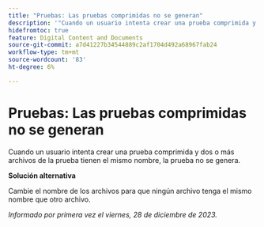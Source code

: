 ```yaml
---
title: "Pruebas: Las pruebas comprimidas no se generan"
description: '"Cuando un usuario intenta crear una prueba comprimida y dos o más archivos de la prueba tienen el mismo nombre, la prueba no se genera".'
hidefromtoc: true
feature: Digital Content and Documents
source-git-commit: a7d41227b34544889c2af1704d492a68967fab24
workflow-type: tm+mt
source-wordcount: '83'
ht-degree: 6%

---
```



# Pruebas: Las pruebas comprimidas no se generan

<!--WF and WFP TOCs-->

Cuando un usuario intenta crear una prueba comprimida y dos o más archivos de la prueba tienen el mismo nombre, la prueba no se genera.

**Solución alternativa**

Cambie el nombre de los archivos para que ningún archivo tenga el mismo nombre que otro archivo.

_Informado por primera vez el viernes, 28 de diciembre de 2023._

